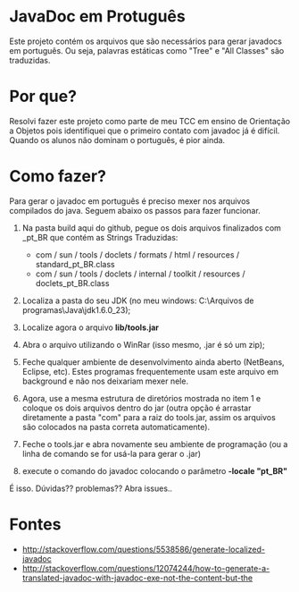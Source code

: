 JavaDoc em Protuguês
====

Este projeto contém os arquivos que são necessários para gerar javadocs em português. Ou seja, palavras estáticas como "Tree" e "All Classes" são traduzidas.

Por que?
=====
Resolvi fazer este projeto como parte de meu TCC em ensino de Orientação a Objetos pois identifiquei que o primeiro contato com javadoc já é difícil. Quando os alunos não dominam o português, é pior ainda.

Como fazer?
=====
Para gerar o javadoc em português é preciso mexer nos arquivos compilados do java. Seguem abaixo os passos para fazer funcionar.

1. Na pasta build aqui do github, pegue os dois arquivos finalizados com _pt_BR que contém as Strings Traduzidas:
    - com / sun / tools / doclets / formats / html / resources / standard_pt_BR.class
	- com / sun / tools / doclets / internal / toolkit / resources / doclets_pt_BR.class
	
2. Localiza a pasta do seu JDK (no meu windows: C:\Arquivos de programas\Java\jdk1.6.0_23);
3. Localize agora o arquivo **lib/tools.jar**
4. Abra o arquivo utilizando o WinRar (isso mesmo, .jar é só um zip);
5. Feche qualquer ambiente de desenvolvimento ainda aberto (NetBeans, Eclipse, etc). 
Estes programas frequentemente usam este arquivo em background e não nos deixariam mexer nele.
6. Agora, use a mesma estrutura de diretórios mostrada no item 1 e coloque os dois arquivos dentro do jar (outra opção é arrastar diretamente a pasta "com" para a raiz do tools.jar, assim os arquivos são colocados na pasta correta automaticamente).
7. Feche o tools.jar e abra novamente seu ambiente de programação (ou a linha de comando se for usá-la para gerar o .jar)
8. execute o comando do javadoc colocando o parâmetro **-locale "pt_BR"**

É isso.
Dúvidas?? problemas??
Abra issues..

Fontes
=====

* http://stackoverflow.com/questions/5538586/generate-localized-javadoc
* http://stackoverflow.com/questions/12074244/how-to-generate-a-translated-javadoc-with-javadoc-exe-not-the-content-but-the